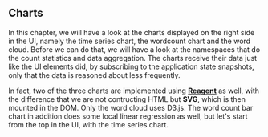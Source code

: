 ## Charts
In this chapter, we will have a look at the charts displayed on the right side in the UI, namely the time series chart, the wordcount chart and the word cloud. Before we can do that, we will have a look at the namespaces that do the count statistics and data aggregation. The charts receive their data just like the UI elements did, by subscribing to the application state snapshots, only that the data is reasoned about less frequently. 

In fact, two of the three charts are implemented using **[Reagent](https://github.com/reagent-project/reagent)** as well, with the difference that we are not contructing HTML but **SVG**, which is then mounted in the DOM. Only the word cloud uses D3.js. The word count bar chart in addition does some local linear regression as well, but let's start from the top in the UI, with the time series chart.
